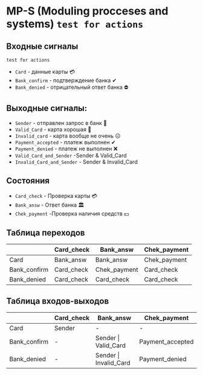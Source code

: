 # MP-S (Moduling procceses and systems) `test for actions`
## Входные сигналы
`test for actions`
* `Card` - данные карты 💳
* `Bank_confirm` - подтверждение банка ✔
* `Bank_denied` - отрицательный ответ банка ⛔️
## Выходные сигналы:
* `Sender` - отправлен запрос в банк 🔁
* `Valid_Card` - карта хорошая 🙂
* `Invalid_card` - карта вообще не очень ☹️
* `Payment_accepted` - платеж выполнен ✔
* `Payment_denied` - платеж не выполнен ❌
* `Valid_Card_and_Sender` -Sender & Valid_Card
* `Invalid_Card_and_Sender` - Sender & Invalid_Card
## Состояния
* `Card_check` - Проверка карты  💳
* `Bank_answ` - Ответ банка 🏛️
* `Chek_payment` -Проверка наличия средств 💵
## Таблица переходов

|              | Card_check | Bank_answ    | Chek_payment |
| ------------ | ---------- | ------------ | ------------ |
| Card         | Bank_answ  | Bank_answ    | Chek_payment |
| Bank_confirm | Card_check | Chek_payment | Card_check   |
| Bank_denied  | Card_check | Card_check   | Card_check   |
## Таблица входов-выходов

|              | Card_check | Bank_answ              | Chek_payment     |
| ------------ | ---------- | ---------------------- | ---------------- |
| Card         | Sender     | -                      | -                |
| Bank_confirm | -          | Sender \| Valid_Card   | Payment_accepted |
| Bank_denied  | -          | Sender \| Invalid_Card | Payment_denied   |

